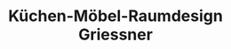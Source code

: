 ---
title: "Küchen-Möbel-Raumdesign Griessner"
url: /graz/kuechen-moebel-raumdesign-griessner/
shop: Möbel
---